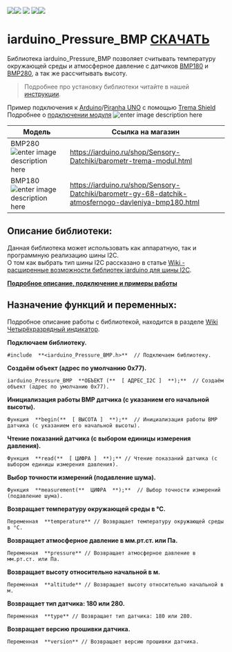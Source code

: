 
[![](https://iarduino.ru/img/logo.svg)](https://iarduino.ru)[![](https://wiki.iarduino.ru/img/git-shop.svg?3)](https://iarduino.ru) [![](https://wiki.iarduino.ru/img/git-wiki.svg?2)](https://wiki.iarduino.ru) [![](https://wiki.iarduino.ru/img/git-lesson.svg?2)](https://lesson.iarduino.ru)[![](https://wiki.iarduino.ru/img/git-forum.svg?2)](http://forum.trema.ru)

# iarduino_Pressure_BMP [СКАЧАТЬ](https://github.com/tremaru/iarduino_Pressure_BMP/archive/master.zip)
Библиотека iarduino_Pressure_BMP позволяет считывать температуру окружающей среды и атмосферное давление с датчиков [BMP180](http://iarduino.ru/shop/Sensory-Datchiki/barometr-gy-68-datchik-atmosfernogo-davleniya-bmp180.html) и [BMP280](http://iarduino.ru/shop/Sensory-Datchiki/barometr-trema-modul.html), а так же рассчитывать высоту.

> Подробнее про установку библиотеки читайте в нашей [инструкции](https://wiki.iarduino.ru/page/Installing_libraries/).

Пример подключения к [Arduino](https://iarduino.ru/shop/boards/arduino-uno-r3.html)/[Piranha UNO](https://iarduino.ru/shop/boards/piranha-uno-r3.html) с помощью [Trema Shield](https://iarduino.ru/shop/Expansion-payments/trema-shield.html)
Подробнее о [подключении модуля](https://wiki.iarduino.ru/page/trema-modul-pressure-meter) 
![enter image description here](https://iarduino.ru/img/upload/ff71929a63d941fd58dc5a60860d0671.png)

| Модель | Ссылка на магазин|
|--|--|
| BMP280 ![enter image description here](https://wiki.iarduino.ru/img/resources/840/840.svg) | https://iarduino.ru/shop/Sensory-Datchiki/barometr-trema-modul.html|
| BMP180 ![enter image description here](https://wiki.iarduino.ru/img/resources/840/840.svg) | https://iarduino.ru/shop/Sensory-Datchiki/barometr-gy-68-datchik-atmosfernogo-davleniya-bmp180.html |

## Описание библиотеки:
Данная библиотека может использовать как аппаратную, так и программную реализацию шины I2C.  
О том как выбрать тип шины I2C рассказано в статье [Wiki - расширенные возможности библиотек iarduino для шины I2C](https://wiki.iarduino.ru/page/i2c_connection/).

**[  Подробное описание, подключение и примеры работы ](https://wiki.iarduino.ru/page/trema-modul-pressure-meter)**

## Назначение функций и переменных:
Подробное описание работы с библиотекой, находится в разделе [Wiki Четырёхразрядный индикатор](https://wiki.iarduino.ru/page/chetyrehrazryadnyy-indikator-trema-modul/ "Wiki Четырёхразрядный индикатор").

**Подключаем библиотеку.**  

    #include  **<iarduino_Pressure_BMP.h>**  // Подключаем библиотеку.  

**Создаём объект (адрес по умолчанию 0x77).**

    iarduino_Pressure_BMP  **ОБЪЕКТ (**  [ АДРЕС_I2C ]  **);**  // Создаём объект (адрес по умолчанию 0x77).

 **Инициализация работы BMP датчика (с указанием его начальной высоты).**

    Функция  **begin(**  [ ВЫСОТА ]  **);**  // Инициализация работы BMP датчика (с указанием его начальной высоты).

**Чтение показаний датчика (с выбором единицы измерения давления).**

    Функция  **read(**  [ ЦИФРА ]  **);** // Чтение показаний датчика (с выбором единицы измерения давления).

**Выбор точности измерений (подавление шума).**

    Функция  **measurement(**  ЦИФРА  **);**  // Выбор точности измерений (подавление шума).

**Возвращает температуру окружающей среды в °С.**

    Переменная  **temperature** // Возвращает температуру окружающей среды в °С.

**Возвращает атмосферное давление в мм.рт.ст. или Па.**

    Переменная  **pressure** // Возвращает атмосферное давление в мм.рт.ст. или Па.

**Возвращает высоту относительно начальной в м.**

    Переменная  **altitude** // Возвращает высоту относительно начальной в м.

**Возвращает тип датчика: 180 или 280.**

    Переменная  **type** // Возвращает тип датчика: 180 или 280.

**Возвращает версию прошивки датчика.**

    Переменная  **version** // Возвращает версию прошивки датчика.










<!--stackedit_data:
eyJoaXN0b3J5IjpbLTEzNjk3NzY1MDldfQ==
-->